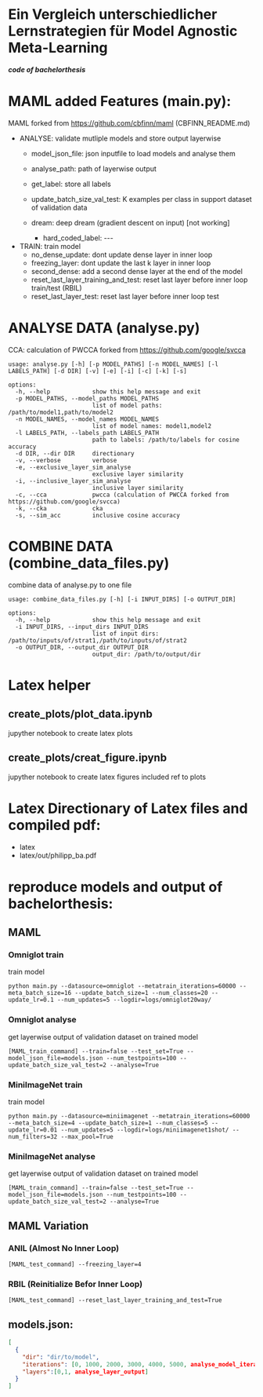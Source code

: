 Ein Vergleich unterschiedlicher Lernstrategien für Model Agnostic Meta-Learning
==============
***code of bachelorthesis***
# MAML added Features (main.py):
MAML forked from https://github.com/cbfinn/maml (CBFINN_README.md)
- ANALYSE: validate mutliple models and store output layerwise
  - model_json_file: json inputfile to load models and analyse them
  - analyse_path: path of layerwise output
  - get_label: store all labels
  - update_batch_size_val_test: K examples per class in support dataset of validation data

  - dream: deep dream (gradient descent on input) [not working]
    - hard_coded_label: ---
- TRAIN: train model
  - no_dense_update: dont update dense layer in inner loop
  - freezing_layer: dont update the last k layer in inner loop
  - second_dense: add a second dense layer at the end of the model
  - reset_last_layer_training_and_test: reset last layer before inner loop train/test (RBIL)
  - reset_last_layer_test: reset last layer before inner loop test

# ANALYSE DATA (analyse.py)
CCA: calculation of PWCCA forked from https://github.com/google/svcca
```
usage: analyse.py [-h] [-p MODEL_PATHS] [-n MODEL_NAMES] [-l LABELS_PATH] [-d DIR] [-v] [-e] [-i] [-c] [-k] [-s]

options:
  -h, --help            show this help message and exit
  -p MODEL_PATHS, --model_paths MODEL_PATHS
                        list of model paths: /path/to/model1,path/to/model2
  -n MODEL_NAMES, --model_names MODEL_NAMES
                        list of model names: model1,model2
  -l LABELS_PATH, --labels_path LABELS_PATH
                        path to labels: /path/to/labels for cosine accuracy
  -d DIR, --dir DIR     directionary
  -v, --verbose         verbose
  -e, --exclusive_layer_sim_analyse
                        exclusive layer similarity
  -i, --inclusive_layer_sim_analyse
                        inclusive layer similarity
  -c, --cca             pwcca (calculation of PWCCA forked from https://github.com/google/svcca)
  -k, --cka             cka
  -s, --sim_acc         inclusive cosine accuracy
```


# COMBINE DATA (combine_data_files.py)
combine data of analyse.py to one file
```
usage: combine_data_files.py [-h] [-i INPUT_DIRS] [-o OUTPUT_DIR]

options:
  -h, --help            show this help message and exit
  -i INPUT_DIRS, --input_dirs INPUT_DIRS
                        list of input dirs: /path/to/inputs/of/strat1,/path/to/inputs/of/strat2
  -o OUTPUT_DIR, --output_dir OUTPUT_DIR
                        output_dir: /path/to/output/dir
```

# Latex helper

## create_plots/plot_data.ipynb
jupyther notebook to create latex plots
## create_plots/creat_figure.ipynb
jupyther notebook to create latex figures included ref to plots
# Latex Directionary of Latex files and compiled pdf:
- latex
- latex/out/philipp_ba.pdf
# reproduce models and output of bachelorthesis:
## MAML
### Omniglot train
train model

```shell
python main.py --datasource=omniglot --metatrain_iterations=60000 --meta_batch_size=16 --update_batch_size=1 --num_classes=20 --update_lr=0.1 --num_updates=5 --logdir=logs/omniglot20way/
```
### Omniglot analyse
get layerwise output of validation dataset on trained model

```shell
[MAML_train_command] --train=false --test_set=True --model_json_file=models.json --num_testpoints=100 --update_batch_size_val_test=2 --analyse=True 
```

### MiniImageNet train
train model

```shell
python main.py --datasource=miniimagenet --metatrain_iterations=60000 --meta_batch_size=4 --update_batch_size=1 --num_classes=5 --update_lr=0.01 --num_updates=5 --logdir=logs/miniimagenet1shot/ --num_filters=32 --max_pool=True
```
### MiniImageNet analyse
get layerwise output of validation dataset on trained model

```shell
[MAML_train_command] --train=false --test_set=True --model_json_file=models.json --num_testpoints=100 --update_batch_size_val_test=2 --analyse=True 
```


## MAML Variation
### ANIL (Almost No Inner Loop)
```shell
[MAML_test_command] --freezing_layer=4
```
### RBIL (Reinitialize Befor Inner Loop)
```shell
[MAML_test_command] --reset_last_layer_training_and_test=True

```

## models.json:
```json
[
  {
    "dir": "dir/to/model",
    "iterations": [0, 1000, 2000, 3000, 4000, 5000, analyse_model_iteration],
    "layers":[0,1, analyse_layer_output]
  }
]

```